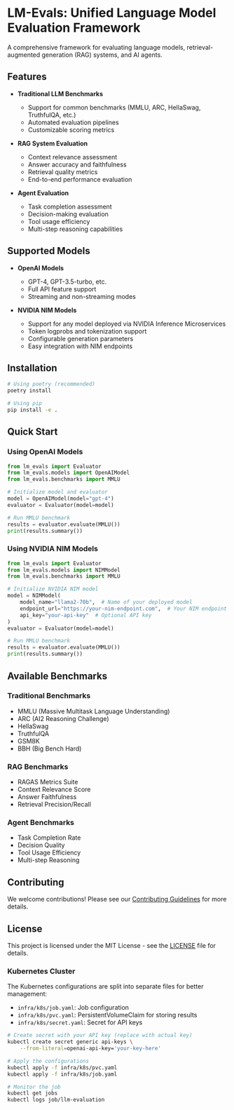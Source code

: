# LM-Evals: Unified Language Model Evaluation Framework

A comprehensive framework for evaluating language models, retrieval-augmented generation (RAG) systems, and AI agents.

## Features

- **Traditional LLM Benchmarks**
  - Support for common benchmarks (MMLU, ARC, HellaSwag, TruthfulQA, etc.)
  - Automated evaluation pipelines
  - Customizable scoring metrics

- **RAG System Evaluation**
  - Context relevance assessment
  - Answer accuracy and faithfulness
  - Retrieval quality metrics
  - End-to-end performance evaluation

- **Agent Evaluation**
  - Task completion assessment
  - Decision-making evaluation
  - Tool usage efficiency
  - Multi-step reasoning capabilities

## Supported Models

- **OpenAI Models**
  - GPT-4, GPT-3.5-turbo, etc.
  - Full API feature support
  - Streaming and non-streaming modes

- **NVIDIA NIM Models**
  - Support for any model deployed via NVIDIA Inference Microservices
  - Token logprobs and tokenization support
  - Configurable generation parameters
  - Easy integration with NIM endpoints

## Installation

```bash
# Using poetry (recommended)
poetry install

# Using pip
pip install -e .
```

## Quick Start

### Using OpenAI Models

```python
from lm_evals import Evaluator
from lm_evals.models import OpenAIModel
from lm_evals.benchmarks import MMLU

# Initialize model and evaluator
model = OpenAIModel(model="gpt-4")
evaluator = Evaluator(model=model)

# Run MMLU benchmark
results = evaluator.evaluate(MMLU())
print(results.summary())
```

### Using NVIDIA NIM Models

```python
from lm_evals import Evaluator
from lm_evals.models import NIMModel
from lm_evals.benchmarks import MMLU

# Initialize NVIDIA NIM model
model = NIMModel(
    model_name="llama2-70b",  # Name of your deployed model
    endpoint_url="https://your-nim-endpoint.com",  # Your NIM endpoint URL
    api_key="your-api-key"  # Optional API key
)
evaluator = Evaluator(model=model)

# Run MMLU benchmark
results = evaluator.evaluate(MMLU())
print(results.summary())
```

## Available Benchmarks

### Traditional Benchmarks
- MMLU (Massive Multitask Language Understanding)
- ARC (AI2 Reasoning Challenge)
- HellaSwag
- TruthfulQA
- GSM8K
- BBH (Big Bench Hard)

### RAG Benchmarks
- RAGAS Metrics Suite
- Context Relevance Score
- Answer Faithfulness
- Retrieval Precision/Recall

### Agent Benchmarks
- Task Completion Rate
- Decision Quality
- Tool Usage Efficiency
- Multi-step Reasoning

## Contributing

We welcome contributions! Please see our [Contributing Guidelines](CONTRIBUTING.md) for more details.

## License

This project is licensed under the MIT License - see the [LICENSE](LICENSE) file for details.

### Kubernetes Cluster

The Kubernetes configurations are split into separate files for better management:
- `infra/k8s/job.yaml`: Job configuration
- `infra/k8s/pvc.yaml`: PersistentVolumeClaim for storing results
- `infra/k8s/secret.yaml`: Secret for API keys

```bash
# Create secret with your API key (replace with actual key)
kubectl create secret generic api-keys \
    --from-literal=openai-api-key='your-key-here'

# Apply the configurations
kubectl apply -f infra/k8s/pvc.yaml
kubectl apply -f infra/k8s/job.yaml

# Monitor the job
kubectl get jobs
kubectl logs job/llm-evaluation
``` 
